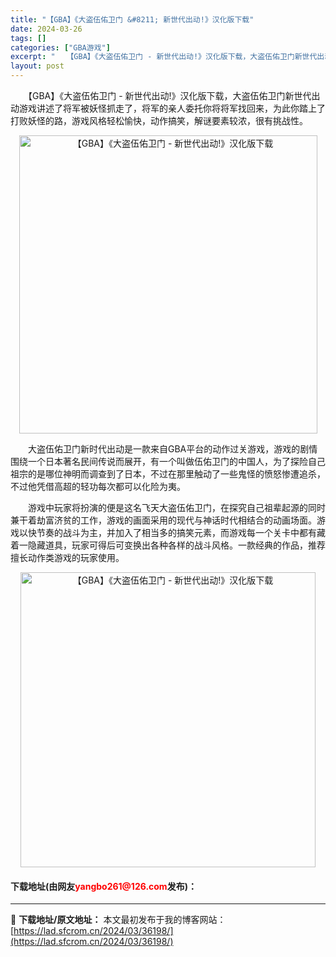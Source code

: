 ```yaml
---
title: "【GBA】《大盗伍佑卫门 &#8211; 新世代出动!》汉化版下载"
date: 2024-03-26
tags: []
categories: ["GBA游戏"]
excerpt: "　　【GBA】《大盗伍佑卫门 - 新世代出动!》汉化版下载，大盗伍佑卫门新世代出动游戏讲述了将军被妖怪抓走了，将军的亲人委托你将将军找回来，为此你踏上了打败妖怪的路，游戏风格轻松愉快，动作搞笑，解谜要素较浓，很有挑战性。 　　大盗伍佑卫门新时代出动是一款来自GBA平台的动作过关游戏，游戏的剧情围绕一&hellip;"
layout: post
---
```


 <p>　　【GBA】《大盗伍佑卫门 - 新世代出动!》汉化版下载，大盗伍佑卫门新世代出动游戏讲述了将军被妖怪抓走了，将军的亲人委托你将将军找回来，为此你踏上了打败妖怪的路，游戏风格轻松愉快，动作搞笑，解谜要素较浓，很有挑战性。</p> <p align="center"><img align="" border="0" src="https://lad.sfcrom.cn/wp-content/uploads/2024/03/20240326_66026357d19b9.jpg" width="477" alt="【GBA】《大盗伍佑卫门 - 新世代出动!》汉化版下载" /></p> <p>　　大盗伍佑卫门新时代出动是一款来自GBA平台的动作过关游戏，游戏的剧情围绕一个日本著名民间传说而展开，有一个叫做伍佑卫门的中国人，为了探险自己祖宗的是哪位神明而调查到了日本，不过在那里触动了一些鬼怪的愤怒惨遭追杀，不过他凭借高超的轻功每次都可以化险为夷。</p> <p>　　游戏中玩家将扮演的便是这名飞天大盗伍佑卫门，在探究自己祖辈起源的同时兼干着劫富济贫的工作，游戏的画面采用的现代与神话时代相结合的动画场面。游戏以快节奏的战斗为主，并加入了相当多的搞笑元素，而游戏每一个关卡中都有藏着一隐藏道具，玩家可得后可变换出各种各样的战斗风格。一款经典的作品，推荐擅长动作类游戏的玩家使用。</p> <p align="center"><img align="" border="0" src="https://lad.sfcrom.cn/wp-content/uploads/2024/03/20240326_660263583c988.jpg" width="472" alt="【GBA】《大盗伍佑卫门 - 新世代出动!》汉化版下载" /></p> <p><h4>下载地址(由网友<font color="red">yangbo261@126.com</font>发布)：</h4></p> 

---
📖 **下载地址/原文地址：** 本文最初发布于我的博客网站：[https://lad.sfcrom.cn/2024/03/36198/](https://lad.sfcrom.cn/2024/03/36198/)
